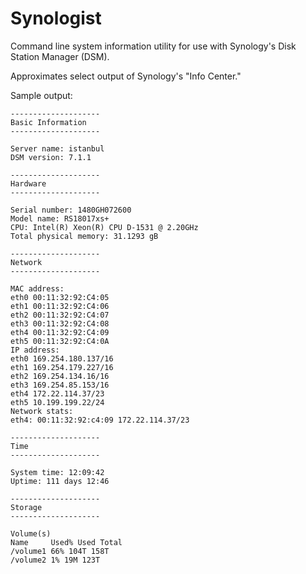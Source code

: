 # Synologist

Command line system information utility for use with Synology's Disk Station Manager (DSM).

Approximates select output of Synology's "Info Center."


Sample output: 


    --------------------
    Basic Information
    --------------------

    Server name: istanbul
    DSM version: 7.1.1

    --------------------
    Hardware
    --------------------

    Serial number: 1480GH072600
    Model name: RS18017xs+
    CPU: Intel(R) Xeon(R) CPU D-1531 @ 2.20GHz
    Total physical memory: 31.1293 gB

    --------------------
    Network
    --------------------

    MAC address:
    eth0 00:11:32:92:C4:05
    eth1 00:11:32:92:C4:06
    eth2 00:11:32:92:C4:07
    eth3 00:11:32:92:C4:08
    eth4 00:11:32:92:C4:09
    eth5 00:11:32:92:C4:0A
    IP address:
    eth0 169.254.180.137/16
    eth1 169.254.179.227/16
    eth2 169.254.134.16/16
    eth3 169.254.85.153/16
    eth4 172.22.114.37/23
    eth5 10.199.199.22/24
    Network stats:
    eth4: 00:11:32:92:c4:09 172.22.114.37/23

    --------------------
    Time
    --------------------

    System time: 12:09:42
    Uptime: 111 days 12:46

    --------------------
    Storage
    --------------------

    Volume(s)
    Name     Used% Used Total
    /volume1 66% 104T 158T
    /volume2 1% 19M 123T
